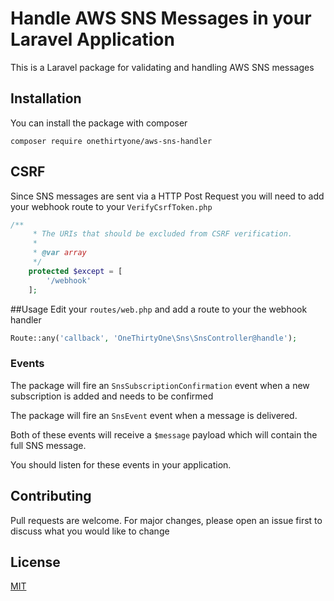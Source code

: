 # Handle AWS SNS Messages in your Laravel Application
This is a Laravel package for validating and handling AWS SNS messages


## Installation
You can install the package with composer
```apacheconfig
composer require onethirtyone/aws-sns-handler
```

## CSRF
Since SNS messages are sent via a HTTP Post Request you will need to add your webhook route to your ```VerifyCsrfToken.php```
```php
/**
     * The URIs that should be excluded from CSRF verification.
     *
     * @var array
     */
    protected $except = [
        '/webhook'
    ];
```

##Usage
Edit your ```routes/web.php``` and add a route to your the webhook handler
```php
Route::any('callback', 'OneThirtyOne\Sns\SnsController@handle');
```

### Events
The package will fire an ```SnsSubscriptionConfirmation``` event when a new subscription is added and needs to be confirmed

The package will fire an ```SnsEvent``` event when a message is delivered.

Both of these events will receive a ```$message``` payload which will contain the full SNS message. 

You should listen for these events in your application.

## Contributing
Pull requests are welcome.  For major changes, please open an issue first to discuss what you would like to change

## License
[MIT](https://choosealicense.com/licenses/mit/)


